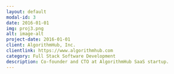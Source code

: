 ```yaml
---
layout: default
modal-id: 3
date: 2016-01-01
img: proj3.png
alt: image-alt
project-date: 2016-01-01
client: AlgorithmHub, Inc.
clientlink: https://www.algorithmhub.com
category: Full Stack Software Development
description: Co-founder and CTO at AlgorithmHub SaaS startup.
---
```

